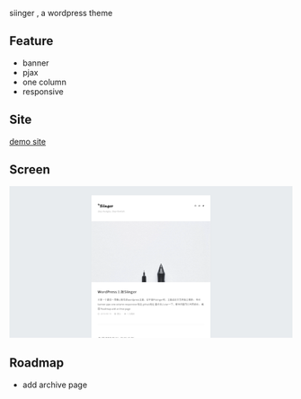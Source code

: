 siinger , a wordpress theme

## Feature

- banner
- pjax
- one column
- responsive

## Site

[demo site](https://github.com/Siinger/wp_theme_siinger)

## Screen

![screen](https://github.com/Siinger/wp_theme_siinger/blob/master/screenshot.png)


## Roadmap

- add archive page
